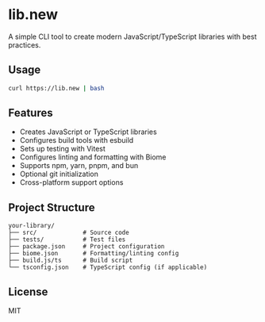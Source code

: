 # lib.new

A simple CLI tool to create modern JavaScript/TypeScript libraries with best practices.

## Usage

```bash
curl https://lib.new | bash
```

## Features

- Creates JavaScript or TypeScript libraries
- Configures build tools with esbuild
- Sets up testing with Vitest
- Configures linting and formatting with Biome
- Supports npm, yarn, pnpm, and bun
- Optional git initialization
- Cross-platform support options

## Project Structure

```
your-library/
├── src/             # Source code
├── tests/           # Test files
├── package.json     # Project configuration
├── biome.json       # Formatting/linting config
├── build.js/ts      # Build script
└── tsconfig.json    # TypeScript config (if applicable)
```

## License

MIT